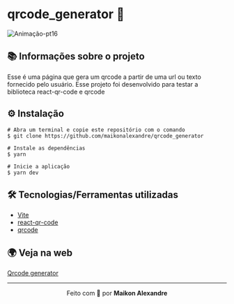 # qrcode_generator :open_file_folder:

![Animação-pt16](https://user-images.githubusercontent.com/86725282/192166310-81527e3c-e66a-436c-97b5-764f6c44a196.gif)

## 📚 Informações sobre o projeto
Esse é uma página que gera um qrcode a partir de uma url ou texto fornecido pelo usuário. Esse projeto foi desenvolvido para testar a biblioteca react-qr-code e qrcode

## ⚙️ Instalação
```
# Abra um terminal e copie este repositório com o comando
$ git clone https://github.com/maikonalexandre/qrcode_generator
```
```
# Instale as dependências
$ yarn

# Inicie a aplicação
$ yarn dev
```
## 🛠️ Tecnologias/Ferramentas utilizadas

* [Vite](https://vitejs.dev/)
* [react-qr-code](https://www.npmjs.com/package/react-qr-code)
* [qrcode](https://www.npmjs.com/package/qrcode)

## :earth_africa: Veja na web 
[Qrcode generator](https://qrcode-generator-lovat.vercel.app/)

<hr>
<p align="center">Feito com 💙 por <strong>Maikon Alexandre</strong></p>



